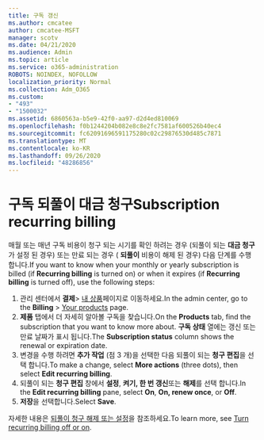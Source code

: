 ```yaml
---
title: 구독 갱신
ms.author: cmcatee
author: cmcatee-MSFT
manager: scotv
ms.date: 04/21/2020
ms.audience: Admin
ms.topic: article
ms.service: o365-administration
ROBOTS: NOINDEX, NOFOLLOW
localization_priority: Normal
ms.collection: Adm_O365
ms.custom:
- "493"
- "1500032"
ms.assetid: 6860563a-b5e9-42f0-aa97-d2d4ed810069
ms.openlocfilehash: f0b1244204b082e8c8e2fc7581af600526b40ec4
ms.sourcegitcommit: fc62091696591175280c02c29876530d485c7871
ms.translationtype: MT
ms.contentlocale: ko-KR
ms.lasthandoff: 09/26/2020
ms.locfileid: "48286856"
---
```

# <a name="subscription-recurring-billing"></a><span data-ttu-id="e4cc7-102">구독 되풀이 대금 청구</span><span class="sxs-lookup"><span data-stu-id="e4cc7-102">Subscription recurring billing</span></span>

<span data-ttu-id="e4cc7-103">매월 또는 매년 구독 비용이 청구 되는 시기를 확인 하려는 경우 (되풀이 되는 **대금 청구** 가 설정 된 경우) 또는 만료 되는 경우 ( **되풀이** 비용이 해제 된 경우) 다음 단계를 수행 합니다.</span><span class="sxs-lookup"><span data-stu-id="e4cc7-103">If you want to know when your monthly or yearly subscription is billed (if **Recurring billing** is turned on) or when it expires (if **Recurring billing** is turned off), use the following steps:</span></span>
  
1. <span data-ttu-id="e4cc7-104">관리 센터에서 **결제**\> [내 상품](https://go.microsoft.com/fwlink/p/?linkid=842054)페이지로 이동하세요.</span><span class="sxs-lookup"><span data-stu-id="e4cc7-104">In the admin center, go to the **Billing** \> [Your products](https://go.microsoft.com/fwlink/p/?linkid=842054) page.</span></span>
2. <span data-ttu-id="e4cc7-105">**제품** 탭에서 더 자세히 알아볼 구독을 찾습니다.</span><span class="sxs-lookup"><span data-stu-id="e4cc7-105">On the **Products** tab, find the subscription that you want to know more about.</span></span> <span data-ttu-id="e4cc7-106">**구독 상태** 열에는 갱신 또는 만료 날짜가 표시 됩니다.</span><span class="sxs-lookup"><span data-stu-id="e4cc7-106">The **Subscription status** column shows the renewal or expiration date.</span></span>
3. <span data-ttu-id="e4cc7-107">변경을 수행 하려면 **추가 작업** (점 3 개)을 선택한 다음 되풀이 되는 **청구 편집**을 선택 합니다.</span><span class="sxs-lookup"><span data-stu-id="e4cc7-107">To make a change, select **More actions** (three dots), then select **Edit recurring billing**.</span></span>
4. <span data-ttu-id="e4cc7-108">되풀이 되는 **청구 편집** 창에서 **설정**, **켜기, 한 번 갱신**또는 **해제**를 선택 합니다.</span><span class="sxs-lookup"><span data-stu-id="e4cc7-108">In the **Edit recurring billing** pane, select **On**, **On, renew once**, or **Off**.</span></span>
5. <span data-ttu-id="e4cc7-109">**저장**을 선택합니다.</span><span class="sxs-lookup"><span data-stu-id="e4cc7-109">Select **Save**.</span></span>

<span data-ttu-id="e4cc7-110">자세한 내용은 [되풀이 청구 해제 또는 설정](https://docs.microsoft.com/microsoft-365/commerce/subscriptions/renew-your-subscription)을 참조하세요.</span><span class="sxs-lookup"><span data-stu-id="e4cc7-110">To learn more, see [Turn recurring billing off or on](https://docs.microsoft.com/microsoft-365/commerce/subscriptions/renew-your-subscription).</span></span>